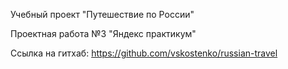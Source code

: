 Учебный проект "Путешествие по России"

Проектная работа №3 "Яндекс практикум"

Ссылка на гитхаб:
https://github.com/vskostenko/russian-travel

